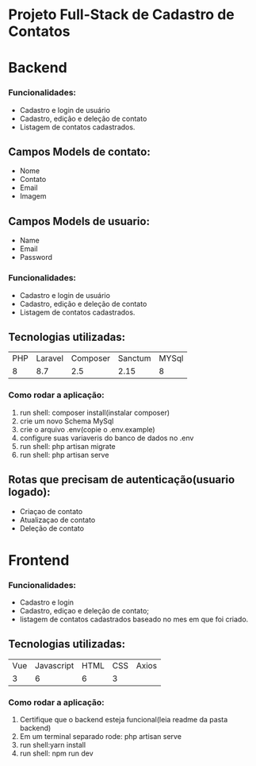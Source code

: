 # Projeto Full-Stack de Cadastro de Contatos

# Backend
### Funcionalidades:
- Cadastro e login de usuário
- Cadastro, edição e deleção de contato
- Listagem de contatos cadastrados.

## Campos Models de contato:
- Nome
- Contato
- Email
- Imagem

## Campos Models de usuario:
- Name
- Email
- Password

### Funcionalidades:
- Cadastro e login de usuário
- Cadastro, edição e deleção de contato
- Listagem de contatos cadastrados.

## Tecnologias utilizadas:
<table>
<tr>
 <td>PHP</td>
 <td>Laravel</td>
 <td>Composer</td>
  <td>Sanctum</td>
  <td>MYSql</td>
</tr>
<tr>
<td>8</td>
<td>8.7</td>
<td>2.5</td>
<td>2.15</td>
<td>8</td>
 </tr>
</table>

### Como rodar a aplicação:
1. run shell: composer install(instalar composer)
2. crie um novo Schema MySql
3. crie o arquivo .env(copie o .env.example)
4. configure suas variaveris do banco de dados no .env
5. run shell: php artisan migrate
6. run shell: php artisan serve

## Rotas que precisam de autenticação(usuario logado):
- Criaçao de contato
- Atualizaçao de contato
- Deleção de contato

# Frontend 

### Funcionalidades:
- Cadastro e login
- Cadastro, ediçao e deleção de contato;
- listagem de contatos cadastrados baseado no mes em que foi criado.

## Tecnologias utilizadas:
<table>
<tr>
 <td>Vue </td>
 <td>Javascript</td>
 <td>HTML</td>
  <td>CSS</td>
  <td>Axios</td>

</tr>
<tr>
<td>3</td>
<td>6</td>
<td>6</td>
<td>3</td>

 </tr>
</table>

### Como rodar a aplicação:
1. Certifique que o backend esteja funcional(leia readme da pasta backend)
2. Em um terminal separado rode: php artisan serve
3. run shell:yarn install
4. run shell: npm run dev
